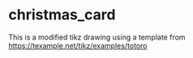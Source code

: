 # christmas_card
This is a modified tikz drawing using a template from https://texample.net/tikz/examples/totoro
